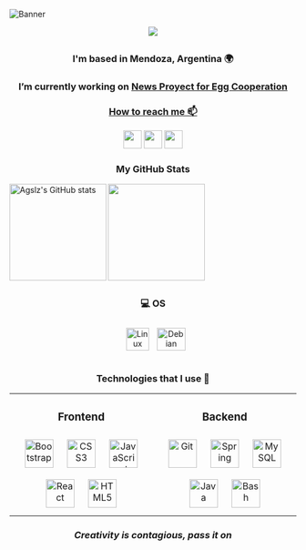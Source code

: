 ![Banner](https://github.com/halfrost/halfrost/blob/master/icons/header_1.png)

<p align="center">
<img src="https://readme-typing-svg.herokuapp.com?font=Kanit&size=35&duration=5000&color=F7F5F4&center=true&vCenter=true&height=90&lines=%C2%A1Hey+%F0%9F%91%8B!+;I'm+Agustin+Schulze!+;A+FullStack+Developer;Welcome+to+my+GitHub">
</p>

## <h3 align="center">I'm based in Mendoza, Argentina 🌍</h3>

### <h3 align="center">I’m currently working on [News Proyect for Egg Cooperation](https://github.com/Agslz/egg-news)</h3>

<div align="center" class="socials">
<a href="mailto:agsschulze@gmail.com"><h3>How to reach me 📫</h3></a>

<p align="center"> <a href="https://discord.com/users/Agslz#1816" target="_blank" rel="noreferrer"><img src="https://raw.githubusercontent.com/danielcranney/readme-generator/main/public/icons/socials/discord.svg" width="32" height="32" /></a> <a href="https://www.github.com/Agslz" target="_blank" rel="noreferrer"><img src="https://raw.githubusercontent.com/danielcranney/readme-generator/main/public/icons/socials/github-dark.svg" width="32" height="32" /></a> <a href="https://www.linkedin.com/in/agustin-schulze" target="_blank" rel="noreferrer"><img src="https://raw.githubusercontent.com/danielcranney/readme-generator/main/public/icons/socials/linkedin.svg" width="32" height="32" /></a></p>
</div>


### <h3 align="center">My GitHub Stats</h3>

<a href="http://www.github.com/Agslz"><img align="left" height="170px" src="https://github-readme-stats.vercel.app/api?username=Agslz&count_private=true&theme=github_dark" alt="Agslz's GitHub stats"/><a/>

<a href="http://www.github.com/Agslz">
  <img align="center" height="170px" src="https://github-readme-stats.vercel.app/api/top-langs/?username=Agslz&layout=compact&theme=github_dark"/>
</a>
  
  <div align="center" class="OS">
  
  ## <h3 align="center">💻 OS</h3>

<p align="center"> 
<a href="https://www.linux.org/" target="_blank"><img style="margin: 10px" src="https://profilinator.rishav.dev/skills-assets/linux-original.svg" alt="Linux" height="40" /></a> 
<img  alt="Debian" height="40" width="50" src="https://cdn.jsdelivr.net/gh/devicons/devicon/icons/debian/debian-plain.svg"/>
</p>

</div>


## <h3 align="center">Technologies that I use 🚀</h3>

<table align="center">
  <tr>
    <td align="center" width="50%">

### Frontend  
<div align="center">  
<img style="margin: 10px" src="https://profilinator.rishav.dev/skills-assets/bootstrap-plain.svg" alt="Bootstrap" height="50" />  
<img style="margin: 10px" src="https://profilinator.rishav.dev/skills-assets/css3-original-wordmark.svg" alt="CSS3" height="50" />  
<img style="margin: 10px" src="https://profilinator.rishav.dev/skills-assets/javascript-original.svg" alt="JavaScript" height="50" />  
<img style="margin: 10px" src="https://profilinator.rishav.dev/skills-assets/react-original-wordmark.svg" alt="React" height="50" />  
<img style="margin: 10px" src="https://profilinator.rishav.dev/skills-assets/html5-original-wordmark.svg" alt="HTML5" height="50" />  

</div>

</td><td align="center" width="50%">

### Backend  
<div align="center">  
<img style="margin: 10px" src="https://profilinator.rishav.dev/skills-assets/git-scm-icon.svg" alt="Git" height="50" />  
<img style="margin: 10px" src="https://profilinator.rishav.dev/skills-assets/springio-icon.svg" alt="Spring" height="50" />  
<img style="margin: 10px" src="https://profilinator.rishav.dev/skills-assets/mysql-original-wordmark.svg" alt="MySQL" height="50" />  
<img style="margin: 10px" src="https://profilinator.rishav.dev/skills-assets/java-original-wordmark.svg" alt="Java" height="50" />
<a href="https://www.gnu.org/software/bash/" target="_blank"><img style="margin: 10px" src="https://profilinator.rishav.dev/skills-assets/gnu_bash-icon.svg" alt="Bash" height="50" /></a>  
</div>

</table> 

<!--## <h3>Technologies that I am learning</h3>
<p align="center"></p>-->

### *<h4 align="center">Creativity is contagious, pass it on<h4>*
